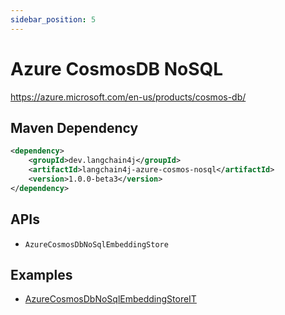 ```yaml
---
sidebar_position: 5
---
```


# Azure CosmosDB NoSQL

https://azure.microsoft.com/en-us/products/cosmos-db/


## Maven Dependency

```xml
<dependency>
    <groupId>dev.langchain4j</groupId>
    <artifactId>langchain4j-azure-cosmos-nosql</artifactId>
    <version>1.0.0-beta3</version>
</dependency>
```

## APIs

- `AzureCosmosDbNoSqlEmbeddingStore`


## Examples

- [AzureCosmosDbNoSqlEmbeddingStoreIT](https://github.com/langchain4j/langchain4j/blob/main/langchain4j-azure-cosmos-nosql/src/test/java/dev/langchain4j/store/embedding/azure/cosmos/nosql/AzureCosmosDbNoSqlEmbeddingStoreIT.java)
